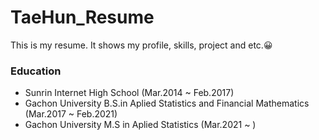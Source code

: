 # TaeHun_Resume
This is my resume. It shows my profile, skills, project and etc.😀


### Education

- Sunrin Internet High School (Mar.2014 ~ Feb.2017)
- Gachon University B.S.in Aplied Statistics and Financial Mathematics (Mar.2017 ~ Feb.2021)
- Gachon University M.S in Aplied Statistics (Mar.2021 ~ )
